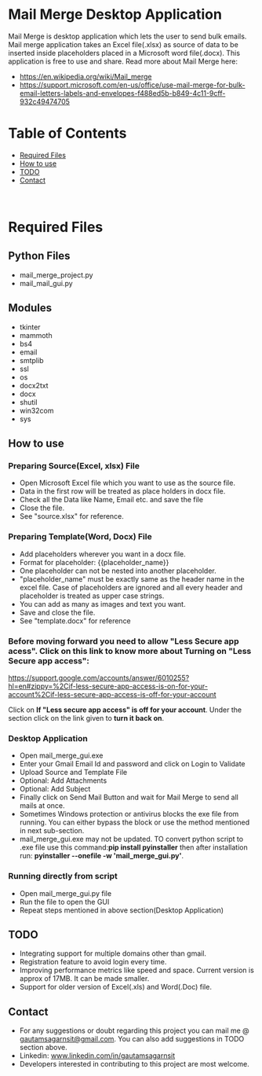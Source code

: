 # Mail Merge Desktop Application

Mail Merge is desktop application which lets the user to send bulk emails. Mail merge application takes an Excel file(.xlsx) as source of data to be inserted inside placeholders placed in a Microsoft word file(.docx). This application is free to use and share. Read more about Mail Merge here:
- https://en.wikipedia.org/wiki/Mail_merge
- https://support.microsoft.com/en-us/office/use-mail-merge-for-bulk-email-letters-labels-and-envelopes-f488ed5b-b849-4c11-9cff-932c49474705


# Table of Contents
  - [Required Files](#1)
  - [How to use](#2)
  - [TODO](#3)
  - [Contact](#4)

<br />

<a id="1"></a>
# Required Files
## Python Files
- mail_merge_project.py
- mail_mail_gui.py
## Modules
- tkinter
- mammoth
- bs4
- email
- smtplib
- ssl
- os
- docx2txt
- docx
- shutil
- win32com
- sys


<a id="2"></a>
## How to use

###  Preparing Source(Excel, xlsx) File
- Open Microsoft Excel file which you want to use as the source file.
- Data in the first row will be treated as place holders in docx file.
- Check all the Data like Name, Email etc. and save the file
- Close the file.
- See "source.xlsx" for reference. 

### Preparing Template(Word, Docx) File
- Add placeholders wherever you want in a docx file.
- Format for placeholder: {{placeholder_name}}
- One placeholder can not be nested into another placeholder.
- "placeholder_name" must be exactly same as the header name in the excel file. Case of placeholders are ignored and all every header and placeholder is treated as upper case strings.
- You can add as many as images and text you want.
- Save and close the file.
- See "template.docx" for reference

### Before moving forward you need to allow "Less Secure app acess". Click on this link to know more about Turning on "Less Secure app access": 
https://support.google.com/accounts/answer/6010255?hl=en#zippy=%2Cif-less-secure-app-access-is-on-for-your-account%2Cif-less-secure-app-access-is-off-for-your-account

Click on <b> If "Less secure app access" is off for your account</b>. Under the section click on the link given to <b>turn it back on</b>.

### Desktop Application
- Open mail_merge_gui.exe
- Enter your Gmail Email Id and password and click on Login to Validate
- Upload Source and Template File
- Optional: Add Attachments
- Optional: Add Subject
- Finally click on Send Mail Button and wait for Mail Merge to send all mails at once.
- Sometimes Windows protection or antivirus blocks the exe file from running. You can either bypass the block or use the method mentioned in next sub-section.
- mail_merge_gui.exe may not be updated. TO convert python script to .exe file use this command:<b>pip install pyinstaller</b> then after installation run: <b>pyinstaller --onefile -w 'mail_merge_gui.py'</b>.

### Running directly from script
- Open mail_merge_gui.py file
- Run the file to open the GUI
- Repeat steps mentioned in above section(Desktop Application)

<a id="3"></a>
## TODO
- Integrating support for multiple domains other than gmail.
- Registration feature to avoid login every time.
- Improving performance metrics like speed and space. Current version is approx of 17MB. It can be made smaller.
- Support for older version of Excel(.xls) and Word(.Doc) file.


<a id="4"></a>
## Contact
- For any suggestions or doubt regarding this project you can mail me @ gautamsagarnsit@gmail.com. You can also add suggestions in TODO section above.
- Linkedin: www.linkedin.com/in/gautamsagarnsit
- Developers interested in contributing to this project are most welcome.


